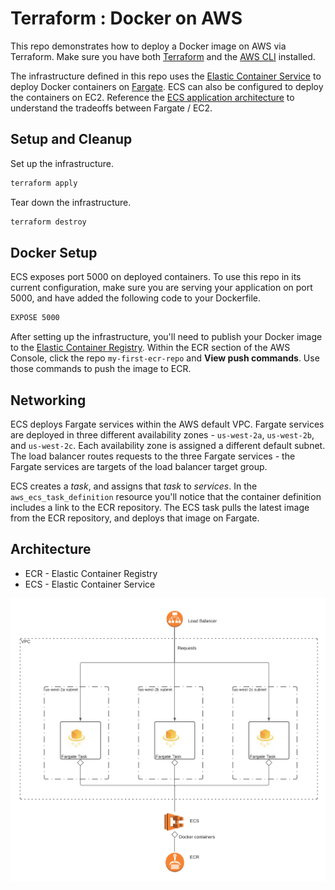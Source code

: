 # Terraform : Docker on AWS

This repo demonstrates how to deploy a Docker image on AWS via Terraform. Make sure you have both [Terraform](https://www.terraform.io/) and the [AWS CLI](https://docs.aws.amazon.com/cli/latest/userguide/getting-started-install.html) installed.

The infrastructure defined in this repo uses the [Elastic Container Service](https://aws.amazon.com/ecs/) to deploy Docker containers on [Fargate](https://aws.amazon.com/fargate/). ECS can also be configured to deploy the containers on EC2. Reference the [ECS application architecture](https://docs.aws.amazon.com/AmazonECS/latest/developerguide/application_architecture.html) to understand the tradeoffs between Fargate / EC2.

## Setup and Cleanup
Set up the infrastructure.
```bash
terraform apply
```

Tear down the infrastructure.
```bash
terraform destroy
```

## Docker Setup
ECS exposes port 5000 on deployed containers. To use this repo in its current configuration, make sure you are serving your application on port 5000, and have added the following code to your Dockerfile.

```bash
EXPOSE 5000
```

After setting up the infrastructure, you'll need to publish your Docker image to the [Elastic Container Registry](https://aws.amazon.com/ecr/). Within the ECR section of the AWS Console, click the repo `my-first-ecr-repo` and **View push commands**. Use those commands to push the image to ECR.

## Networking
ECS deploys Fargate services within the AWS default VPC. Fargate services are deployed in three different availability zones - `us-west-2a`, `us-west-2b`, and `us-west-2c`. Each availability zone is assigned a different default subnet. The load balancer routes requests to the three Fargate services - the Fargate services are targets of the load balancer target group.

ECS creates a *task*, and assigns that *task* to *services*. In the `aws_ecs_task_definition` resource you'll notice that the container definition includes a link to the ECR repository. The ECS task pulls the latest image from the ECR repository, and deploys that image on Fargate.

## Architecture
* ECR - Elastic Container Registry
* ECS - Elastic Container Service

![Architecture](docs/architecture.png)